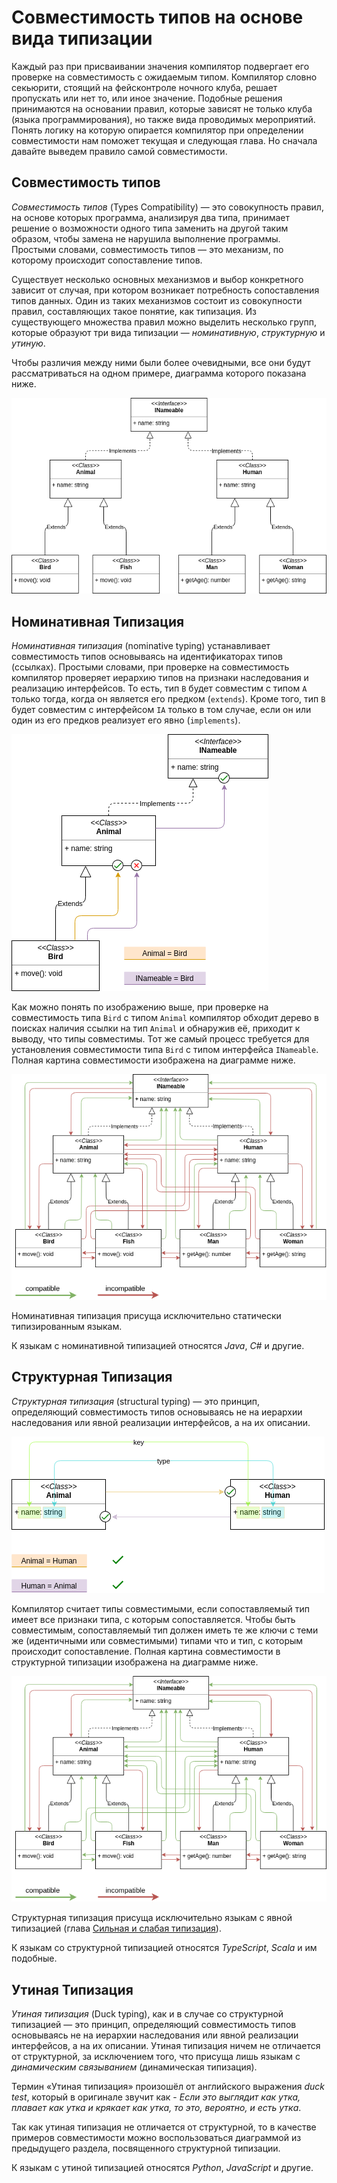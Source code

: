 # Совместимость типов на основе вида типизации

Каждый раз при присваивании значения компилятор подвергает его проверке на совместимость с ожидаемым типом. Компилятор словно секьюрити, стоящий на фейсконтроле ночного клуба, решает пропускать или нет то, или иное значение. Подобные решения принимаются на основании правил, которые зависят не только клуба (языка программирования), но также вида проводимых мероприятий. Понять логику на которую опирается компилятор при определении совместимости нам поможет текущая и следующая глава. Но сначала давайте выведем правило самой совместимости.

## Совместимость типов

_Совместимость типов_ (Types Compatibility) — это совокупность правил, на основе которых программа, анализируя два типа, принимает решение о возможности одного типа заменить на другой таким образом, чтобы замена не нарушила выполнение программы. Простыми словами, совместимость типов — это механизм, по которому происходит сопоставление типов.

Существует несколько основных механизмов и выбор конкретного зависит от случая, при котором возникает потребность сопоставления типов данных. Один из таких механизмов состоит из совокупности правил, составляющих такое понятие, как типизация. Из существующего множества правил можно выделить несколько групп, которые образуют три вида типизации — _номинативную_, _структурную_ и _утиную_.

Чтобы различия между ними были более очевидными, все они будут рассматриваться на одном примере, диаграмма которого показана ниже.

![Совместимость типов (Types Compatibility)](nominative-types-shared.png)

## Номинативная Типизация

_Номинативная типизация_ (nominative typing) устанавливает совместимость типов основываясь на идентификаторах типов (ссылках). Простыми словами, при проверке на совместимость компилятор проверяет иерархию типов на признаки наследования и реализацию интерфейсов. То есть, тип `B` будет совместим с типом `A` только тогда, когда он является его предком (`extends`). Кроме того, тип `B` будет совместим с интерфейсом `IA` только в том случае, если он или один из его предков реализует его явно (`implements`).

![Номинативная Типизация (nominative typing)](nominative-types-nominative-principle.png)

Как можно понять по изображению выше, при проверке на совместимость типа `Bird` с типом `Animal` компилятор обходит дерево в поисках наличия ссылки на тип `Animal` и обнаружив её, приходит к выводу, что типы совместимы. Тот же самый процесс требуется для установления совместимости типа `Bird` с типом интерфейса `INameable`. Полная картина совместимости изображена на диаграмме ниже.

![Номинативная Типизация](nominative-types-nominative-compatible.png)

Номинативная типизация присуща исключительно статически типизированным языкам.

К языкам с номинативной типизацией относятся _Java_, _C#_ и другие.

## Структурная Типизация

_Структурная типизация_ (structural typing) — это принцип, определяющий совместимость типов основываясь не на иерархии наследования или явной реализации интерфейсов, а на их описании.

![Структурная Типизация (structural typing)](nominative-types-structural-principle.png)

Компилятор считает типы совместимыми, если сопоставляемый тип имеет все признаки типа, с которым сопоставляется. Чтобы быть совместимым, сопоставляемый тип должен иметь те же ключи с теми же (идентичными или совместимыми) типами что и тип, с которым происходит сопоставление. Полная картина совместимости в структурной типизации изображена на диаграмме ниже.

![Структурная Типизация](nominative-types-structural-compatible.png)

Структурная типизация присуща исключительно языкам с явной типизацией (глава [Сильная и слабая типизация](007.md)).

К языкам со структурной типизацией относятся _TypeScript_, _Scala_ и им подобные.

## Утиная Типизация

_Утиная типизация_ (Duck typing), как и в случае со структурной типизацией — это принцип, определяющий совместимость типов основываясь не на иерархии наследования или явной реализации интерфейсов, а на их описании. Утиная типизация ничем не отличается от структурной, за исключением того, что присуща лишь языкам с _динамическим связыванием_ (динамическая типизация).

Термин «Утиная типизация» произошёл от английского выражения _duck test_, который в оригинале звучит как -
_Если это выглядит как утка, плавает как утка и крякает как утка, то это, вероятно, и есть утка_.

Так как утиная типизация не отличается от структурной, то в качестве примеров совместимости можно воспользоваться диаграммой из предыдущего раздела, посвященного структурной типизации.

К языкам с утиной типизацией относятся _Python_, _JavaScript_ и другие.
